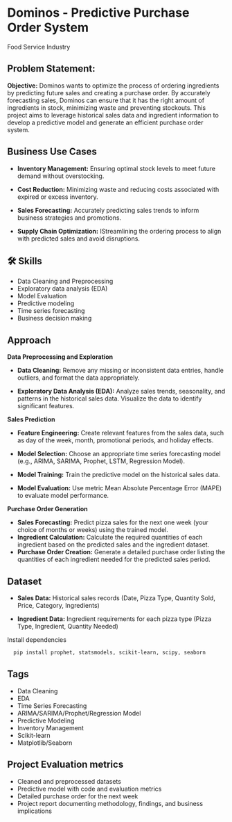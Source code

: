 # Dominos - Predictive Purchase Order System

Food Service Industry


## Problem Statement:

**Objective:**
 Dominos wants to optimize the process of ordering ingredients by predicting future sales and creating a purchase order. By accurately forecasting sales, Dominos can ensure that it has the right amount of ingredients in stock, minimizing waste and preventing stockouts. This project aims to leverage historical sales data and ingredient information to develop a predictive model and generate an efficient purchase order system.






## Business Use Cases

- **Inventory Management:** Ensuring optimal stock levels to meet future demand without overstocking.

- **Cost Reduction:** Minimizing waste and reducing costs associated with expired or excess inventory.

- **Sales Forecasting:** Accurately predicting sales trends to inform business strategies and promotions.

- **Supply Chain Optimization:** IStreamlining the ordering process to align with predicted sales and avoid disruptions.

## 🛠 Skills
- Data Cleaning and Preprocessing
- Exploratory data analysis (EDA)
- Model Evaluation
- Predictive modeling
- Time series forecasting
- Business decision making




## Approach

**Data Preprocessing and Exploration**

- **Data Cleaning:** Remove any missing or inconsistent data entries, handle outliers, and format the data appropriately.

- **Exploratory Data Analysis (EDA):** Analyze sales trends, seasonality, and patterns in the historical sales data. Visualize the data to identify significant features.

**Sales Prediction**

- **Feature Engineering:** Create relevant features from the sales data, such as day of the week, month, promotional periods, and holiday effects.

- **Model Selection:** Choose an appropriate time series forecasting model (e.g., ARIMA, SARIMA, Prophet, LSTM, Regression Model).

- **Model Training:** Train the predictive model on the historical sales data.

- **Model Evaluation:** Use metric Mean Absolute Percentage Error (MAPE) to evaluate model performance.

**Purchase Order Generation**

- **Sales Forecasting:** Predict pizza sales for the next one week (your choice of months or weeks) using the trained model.
- **Ingredient Calculation:** Calculate the required quantities of each ingredient based on the predicted sales and the ingredient dataset.
- **Purchase Order Creation:** Generate a detailed purchase order listing the quantities of each ingredient needed for the predicted sales period.



## Dataset

- **Sales Data:** Historical sales records (Date, Pizza Type, Quantity Sold, Price, Category, Ingredients)

- **Ingredient Data:** Ingredient requirements for each pizza type (Pizza Type, Ingredient, Quantity Needed)



Install dependencies

```bash
  pip install prophet, statsmodels, scikit-learn, scipy, seaborn 
```


## Tags

- Data Cleaning
- EDA
- Time Series Forecasting
- ARIMA/SARIMA/Prophet/Regression Model
- Predictive Modeling
- Inventory Management
- Scikit-learn
- Matplotlib/Seaborn



## Project Evaluation metrics


- Cleaned and preprocessed datasets
- Predictive model with code and evaluation metrics
- Detailed purchase order for the next week
- Project report documenting methodology, findings, and business implications

